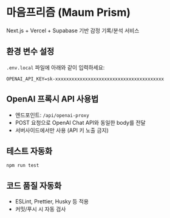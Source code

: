 # 마음프리즘 (Maum Prism)

Next.js + Vercel + Supabase 기반 감정 기록/분석 서비스

## 환경 변수 설정

`.env.local` 파일에 아래와 같이 입력하세요:

```
OPENAI_API_KEY=sk-xxxxxxxxxxxxxxxxxxxxxxxxxxxxxxxxxxxxxxxx
```

## OpenAI 프록시 API 사용법

- 엔드포인트: `/api/openai-proxy`
- POST 요청으로 OpenAI Chat API와 동일한 body를 전달
- 서버사이드에서만 사용 (API 키 노출 금지)

## 테스트 자동화

```
npm run test
```

## 코드 품질 자동화

- ESLint, Prettier, Husky 등 적용
- 커밋/푸시 시 자동 검사